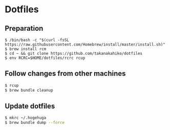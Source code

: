 # Dotfiles

## Preparation

```
$ /bin/bash -c "$(curl -fsSL https://raw.githubusercontent.com/Homebrew/install/master/install.sh)"
$ brew install rcm
$ cd ~ && git clone https://github.com/takanakahiko/dotfiles
$ env RCRC=$HOME/dotfiles/rcrc rcup
```

## Follow changes from other machines

```bash
$ rcup
$ brew bundle cleanup
```

## Update dotfiles

```bash
$ mkrc ~/.hogehuga
$ brew bundle dump --force
```
